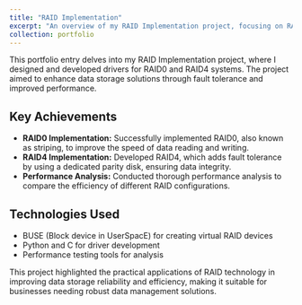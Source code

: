 ```yaml
---
title: "RAID Implementation"
excerpt: "An overview of my RAID Implementation project, focusing on RAID0 and RAID4 configurations.<br/><img src='/images/raid.jpg' width='300' height='150'>"
collection: portfolio
---
```




This portfolio entry delves into my RAID Implementation project, where I designed and developed drivers for RAID0 and RAID4 systems. The project aimed to enhance data storage solutions through fault tolerance and improved performance.

## Key Achievements

- **RAID0 Implementation:** Successfully implemented RAID0, also known as striping, to improve the speed of data reading and writing.
- **RAID4 Implementation:** Developed RAID4, which adds fault tolerance by using a dedicated parity disk, ensuring data integrity.
- **Performance Analysis:** Conducted thorough performance analysis to compare the efficiency of different RAID configurations.

## Technologies Used

- BUSE (Block device in UserSpacE) for creating virtual RAID devices
- Python and C for driver development
- Performance testing tools for analysis

This project highlighted the practical applications of RAID technology in improving data storage reliability and efficiency, making it suitable for businesses needing robust data management solutions.
